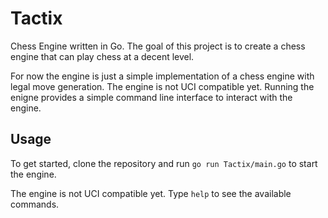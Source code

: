 # Tactix

Chess Engine written in Go. The goal of this project is to create a chess engine that can play chess at a decent level.

For now the engine is just a simple implementation of a chess engine with legal move generation. The engine is not UCI compatible yet.
Running the enigne provides a simple command line interface to interact with the engine.

## Usage

To get started, clone the repository and run `go run Tactix/main.go` to start the engine.

The engine is not UCI compatible yet. Type `help` to see the available commands.
